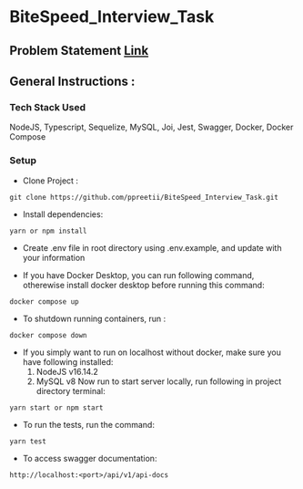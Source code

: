 # BiteSpeed_Interview_Task
## Problem Statement [Link](https://github.com/ppreetii/BiteSpeed_Interview_Task/wiki)

## General Instructions :

### Tech Stack Used
 NodeJS, Typescript, Sequelize, MySQL, Joi, Jest, Swagger, Docker, Docker Compose

### Setup
- Clone Project : 
```
git clone https://github.com/ppreetii/BiteSpeed_Interview_Task.git
```
- Install dependencies:
```
yarn or npm install
```

- Create .env file in root directory using .env.example, and update with your information

- If you have Docker Desktop, you can run following command, otherewise install docker desktop before running this command:
```
docker compose up
```
- To shutdown running containers, run :
```
docker compose down
```
- If you simply want to run on localhost without docker, make sure you have following installed:
    1. NodeJS v16.14.2
    2. MySQL v8 
  Now run to start server locally, run following in project directory terminal:
```
yarn start or npm start
```
- To run the tests, run the command:
```
yarn test
```
- To access swagger documentation:
```
http://localhost:<port>/api/v1/api-docs
```